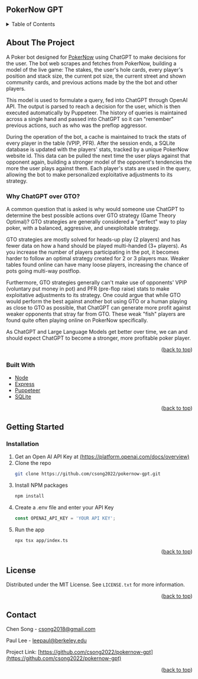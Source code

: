 ## PokerNow GPT

<a id="readme-top"></a>

<!-- TABLE OF CONTENTS -->
<details>
  <summary>Table of Contents</summary>
  <ol>
    <li>
      <a href="#about-the-project">About The Project</a>
       <ul>
        <li><a href="#why-chatgpt-over-gto">Why ChatGPT over GTO?</a></li>
       </ul>
      <ul>
        <li><a href="#built-with">Built With</a></li>
      </ul>
    </li>
    <li>
      <a href="#getting-started">Getting Started</a>
      <ul>
        <li><a href="#installation">Installation</a></li>
      </ul>
    </li>
    <li><a href="#license">License</a></li>
    <li><a href="#contact">Contact</a></li>
  </ol>
</details>



<!-- ABOUT THE PROJECT -->
## About The Project

A Poker bot designed for [PokerNow](https://www.pokernow.club) using ChatGPT to make decisions for the user. The bot web scrapes and fetches from PokerNow, building a model of the live game: The stakes, the user's hole cards, every player's position and stack size, the current pot size, the current street and shown community cards, and previous actions made by the the bot and other players. 

This model is used to formulate a query, fed into ChatGPT through OpenAI API. The output is parsed to reach a decision for the user, which is then executed automatically by Puppeteer. The history of queries is maintained across a single hand and passed into ChatGPT so it can "remember" previous actions, such as who was the preflop aggressor.

During the operation of the bot, a cache is maintained to track the stats of every player in the table (VPIP, PFR). After the session ends, a SQLite database is updated with the players' stats, tracked by a unique PokerNow website id. This data can be pulled the next time the user plays against that opponent again, building a stronger model of the opponent's tendencies the more the user plays against them. Each player's stats are used in the query, allowing the bot to make personalized exploitative adjustments to its strategy.

### Why ChatGPT over GTO?

A common question that is asked is why would someone use ChatGPT to determine the best possible actions over GTO strategy (Game Theory Optimal)? GTO strategies are generally considered a "perfect" way to play poker, with a balanced, aggressive, and unexploitable strategy. 

GTO strategies are mostly solved for heads-up play (2 players) and has fewer data on how a hand should be played multi-handed (3+ players). As you increase the number of players participating in the pot, it becomes harder to follow an optimal strategy created for 2 or 3 players max. Weaker tables found online can have many loose players, increasing the chance of pots going multi-way postflop.

Furthermore, GTO strategies generally can't make use of opponents' VPIP (voluntary put money in pot) and PFR (pre-flop raise) stats to make exploitative adjustments to its strategy. One could argue that while GTO would perform the best against another bot using GTO or a human playing as close to GTO as possible, that ChatGPT can generate more profit against weaker opponents that stray far from GTO. These weak "fish" players are found quite often playing online on PokerNow specifically. 

As ChatGPT and Large Language Models get better over time, we can and should expect ChatGPT to become a stronger, more profitable poker player.


<p align="right">(<a href="#readme-top">back to top</a>)</p>



### Built With

* [Node][Node-url]
* [Express][Express-url]
* [Puppeteer][Puppeteer-url]
* [SQLite][SQLite-url]

<p align="right">(<a href="#readme-top">back to top</a>)</p>



<!-- GETTING STARTED -->
## Getting Started

### Installation

1. Get an Open AI API Key at [(https://platform.openai.com/docs/overview)](https://platform.openai.com/docs/overview)
2. Clone the repo
   ```sh
   git clone https://github.com/csong2022/pokernow-gpt.git
   ```
3. Install NPM packages
   ```sh
   npm install
   ```
4. Create a .env file and enter your API Key
   ```js
   const OPENAI_API_KEY = 'YOUR API KEY';
   ```
5. Run the app
   ```sh
   npx tsx app/index.ts
   ```

<p align="right">(<a href="#readme-top">back to top</a>)</p>


<!-- LICENSE -->
## License

Distributed under the MIT License. See `LICENSE.txt` for more information.

<p align="right">(<a href="#readme-top">back to top</a>)</p>

<!-- CONTACT -->
## Contact

Chen Song - csong2018@gmail.com

Paul Lee - leepaul@berkeley.edu

Project Link: [https://github.com/csong2022/pokernow-gpt](https://github.com/csong2022/pokernow-gpt)

<p align="right">(<a href="#readme-top">back to top</a>)</p>

<!-- MARKDOWN LINKS & IMAGES -->
[Node-url]: https://nodejs.org/en
[Express-url]: https://expressjs.com/
[Puppeteer-url]: https://pptr.dev/
[SQLite-url]: https://www.sqlite.org/
